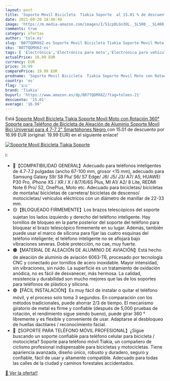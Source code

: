 ```yaml
---
layout: post
title: 'Soporte Movil Bicicleta  Tiakia Soporte  al 15.01 % de descuento'
date: 2021-09-20 18:40:49
image: 'https://m.media-amazon.com/images/I/51cpDLGn3OL._SL500_._SL400_.jpg'
comments: true
category: ofertas
author: 'tole.es'
slug: 'B07TQDMX6Z-es Soporte Movil Bicicleta Tiakia Soporte Movil Moto con...'
sku: 'B07TQDMX6Z-es'
tags: [ 'Electrónica','Electrónica para moto','Electrónica para vehículos','Soportes para moto','bicicleta','tiakia', ]
actualPrice: 16.99 EUR
currency: EUR
price: 16.99
comparePrice: 19.99 EUR
prodname: 'Soporte Movil Bicicleta  Tiakia Soporte Movil Moto con Rotación 360°  Soporte para Teléfono de Bicicleta de Aleación de Aluminio  Soporte Movil Bici Universal para 4 7-7 2" Smartphones   Negro '
country: 'es'
flag: '🇪🇸'
brand: 'Tiakia'
buyurl: 'https://www.amazon.es/dp/B07TQDMX6Z/?tag=tolees-21'
descuento: '15.01'
average: '16.99'
---
```


Está [Soporte Movil Bicicleta  Tiakia Soporte Movil Moto con Rotación 360°  Soporte para Teléfono de Bicicleta de Aleación de Aluminio  Soporte Movil Bici Universal para 4 7-7 2" Smartphones   Negro ](https://www.amazon.es/dp/B07TQDMX6Z/?tag=tolees-21) con 15.01 de descuento por 16.99 EUR (original: 19.99 EUR) en el siguiente enlace!

[![Soporte Movil Bicicleta  Tiakia Soporte ](https://m.media-amazon.com/images/I/51cpDLGn3OL._SL500_._SL400_.jpg)](https://www.amazon.es/dp/B07TQDMX6Z/?tag=tolees-21)

ℹ️:

- 🔵【COMPATIBILIDAD GENERAL】Adecuado para teléfonos inteligentes de 4.7-7.2 pulgadas (ancho 67-100 mm, grosor <15 mm), adecuado para Samsung Galaxy S9/ S8 Plu/ S6/ S7 Edge/ J6/ J5/ J3/ A7/ A5, HUAWEI P30 Pro, iPhone XS / XR / X / 8/7/6/6S Plus, MI A1/ A2/ 8 Lite, REDMI Note 6 Pro/ S2, OnePlus, Moto etc. Adecuado para bicicletas/ bicicletas de montaña/ bicicletas de carretera/ bicicletas de descenso/ motocicletas/ vehículos eléctricos con un diámetro de manillar de 22-33 mm.
- 🟡【BLOQUEADO FIRMEMENTE】Los brazos telescópicos del soporte sujetan los lados izquierdo y derecho del teléfono inteligente. Hay tornillos de bloqueo en la parte posterior del soporte del teléfono para bloquear el brazo telescópico firmemente en su lugar. Además, también puede usar el marco de silicona para fijar las cuatro esquinas del teléfono inteligente; el teléfono inteligente no se aflojará bajo vibraciones severas. Doble protección, no cae, muy fuerte.
- 🟠【MATERIAL DE ALEACIÓN DE ALUMINIO DE AVIACIÓN】Está hecho de aleación de aluminio de aviación 6063-T6, procesado por tecnología CNC y conectado por tornillos de acero inoxidable. Mayor intensidad, sin vibraciones, sin ruido. La superficie es un tratamiento de oxidación anódica, no es fácil de desvanecer, más hermosa. La calidad, resistencia y durabilidad son mucho mejores que las de los soportes para teléfonos de plástico y silicona.
- 🟢【FÁCIL INSTALACIÓN】Es muy fácil de instalar o quitar el teléfono móvil, y el proceso solo toma 3 segundos. En comparación con los métodos tradicionales, puede ahorrar 2/3 de tiempo. El mecanismo giratorio de metal es firme y confiable (después de 5,000 pruebas de rotación, el rendimiento sigue siendo bueno), puede girar 360 ° libremente y es flexible y conveniente de usar. Adaptarse al desbloqueo de huellas dactilares / reconocimiento facial.
- 🔴【SOPORTE PARA TELÉFONO MÓVIL PROFESIONAL】¿Sigue buscando un soporte confiable para teléfono celular para bicicleta / motocicleta? Soporte para teléfono móvil Tiakia, un compañero de ciclismo profesional indispensable para bicicletas y motocicletas. Tiene apariencia avanzada, diseño único, robusto y duradero, seguro y confiable, fácil de usar y altamente compatible. Adecuado para todas las calles de la ciudad y caminos forestales accidentados.

[🛒 Ver la oferta!!](https://www.amazon.es/dp/B07TQDMX6Z/?tag=tolees-21)
